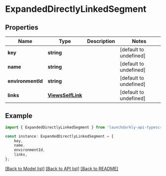 # ExpandedDirectlyLinkedSegment


## Properties

Name | Type | Description | Notes
------------ | ------------- | ------------- | -------------
**key** | **string** |  | [default to undefined]
**name** | **string** |  | [default to undefined]
**environmentId** | **string** |  | [default to undefined]
**links** | [**ViewsSelfLink**](ViewsSelfLink.md) |  | [default to undefined]

## Example

```typescript
import { ExpandedDirectlyLinkedSegment } from 'launchdarkly-api-typescript';

const instance: ExpandedDirectlyLinkedSegment = {
    key,
    name,
    environmentId,
    links,
};
```

[[Back to Model list]](../README.md#documentation-for-models) [[Back to API list]](../README.md#documentation-for-api-endpoints) [[Back to README]](../README.md)
